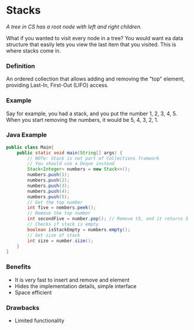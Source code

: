 # Stacks

*A tree in CS has a root node with left and right children.*

What if you wanted to visit every node in a tree? You would want ea data structure that easily lets you view the last item that you visited. This is where stacks come in.

### Definition

An ordered collection that allows adding and removing the "top" element, providing Last-In, First-Out (LIFO) access.

### Example

Say for example, you had a stack, and you put the number 1, 2, 3, 4, 5.
When you start removing the numbers, it would be 5, 4, 3, 2, 1.

### Java Example

```java
public class Main{
    public static void main(String[] args) {
        // NOTe: Stack is not part of Collections framwork
        // You should use a Deque instead
        Stack<Integer> numbers = new Stack<>();
        numbers.push(1);
        numbers.push(2);
        numbers.push(3);
        numbers.push(4);
        numbers.push(5);
        // Get the top number
        int five = nembers.peek();
        // Remove the top number
        int secondFive = number.pop(); // Remove t5, and it returns 5
        // Checks if stack is empty
        boolean isStackEmpty = numbers.empty();
        // Get size of stack
        int size = number.size();
    }
}
```

### Benefits

- It is very fast to insert and remove and element
- Hides the implementation details, simple interface
- Space efficient

### Drawbacks

- Limited functionality












































